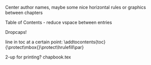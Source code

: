 Center author names, maybe some nice horizontal rules or graphics between chapters

Table of Contents - reduce vspace between entries

Dropcaps!

line in toc at a certain point: \addtocontents{toc}{\protect\mbox{}\protect\hrulefill\par}

2-up for printing? chapbook.tex
